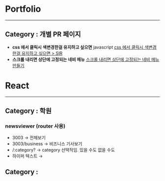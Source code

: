 # Portfolio

---

## Category : 개별 PR 페이지

- **css 에서 클릭시 색변경한걸 유지하고 싶으면**
  javascript
  [css 에서 클릭시 색변경한걸 유지하고 싶으면 > SIR](https://sir.kr/qa/285937)
- **스크롤 내리면 상단에 고정되는 네비 메뉴**
  [스크롤 내리면 상단에 고정되는 네비 메뉴 만들기](https://swimfm.tistory.com/entry/%EC%8A%A4%ED%81%AC%EB%A1%A4-%EB%82%B4%EB%A6%AC%EB%A9%B4-%EC%83%81%EB%8B%A8%EC%97%90-%EA%B3%A0%EC%A0%95%EB%90%98%EB%8A%94-%EB%84%A4%EB%B9%84-%EB%A9%94%EB%89%B4-%EB%A7%8C%EB%93%A4%EA%B8%B0)

# React

---

## Category : 학원

### newsviewer (router 사용)

- 3003 → 전체보기
- 3003/business → 비즈니스 기사보기
- /:category? → category 선택적임. 있을 수도 없을 수도
- 하이퍼 텍스트 → <Link/>

## Category :
